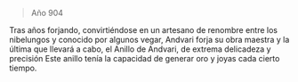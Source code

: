 > Año 904

Tras años forjando, convirtiéndose en un artesano de renombre entre los nibelungos y conocido por algunos vegar, Andvari forja su obra maestra y la última que llevará a cabo, el Anillo de Andvari, de extrema delicadeza y precisión Este anillo tenía la capacidad de generar oro y joyas cada cierto tiempo.